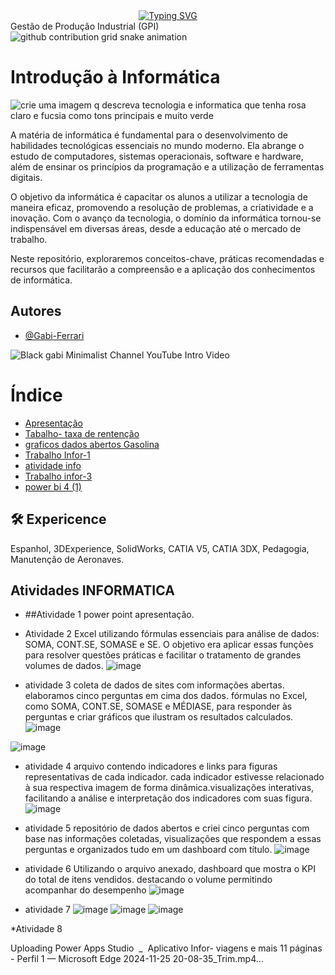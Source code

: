 <div align="center">
  <a href="https://git.io/typing-svg">
    <img src="https://readme-typing-svg.demolab.com?font=Fira+Code&weight=500&size=22&pause=1000&color=FF00F6&center=true&vCenter=true&random=false&width=524&lines=%E2%8A%B9+Welcome+Gabi´s+dashboard!+%CB%99%E1%B5%95%CB%99+%E2%8A%B9+" alt="Typing SVG">
  </a>
</div>
 Gestão de Produção Industrial (GPI) 

<picture align="center">
  <source media="(prefers-color-scheme: dark)" srcset="https://raw.githubusercontent.com/Lari104/LightYagami/output/github-contribution-grid-snake-dark.svg">
  <source media="(prefers-color-scheme: light)" srcset="https://raw.githubusercontent.com/Lari104/LightYagami/output/github-contribution-grid-snake-dark.svg">
  <img align="center" alt="github contribution grid snake animation" src="https://raw.githubusercontent.com/Lari104/LightYagami /output/github-contribution-grid-snake.svg">
</picture>

# Introdução à Informática
![crie uma imagem q descreva tecnologia e informatica que tenha rosa claro e fucsia como tons principais e muito verde](https://github.com/user-attachments/assets/e1a95d6a-aecb-4430-9b33-43c274d597d6)


A matéria de informática é fundamental para o desenvolvimento de habilidades tecnológicas essenciais no mundo moderno. Ela abrange o estudo de computadores, sistemas operacionais, software e hardware, além de ensinar os princípios da programação e a utilização de ferramentas digitais.

O objetivo da informática é capacitar os alunos a utilizar a tecnologia de maneira eficaz, promovendo a resolução de problemas, a criatividade e a inovação. Com o avanço da tecnologia, o domínio da informática tornou-se indispensável em diversas áreas, desde a educação até o mercado de trabalho.

Neste repositório, exploraremos conceitos-chave, práticas recomendadas e recursos que facilitarão a compreensão e a aplicação dos conhecimentos de informática.


## Autores

- [@Gabi-Ferrari](https://github.com/Gabi-Ferrari)


![Black gabi Minimalist Channel YouTube Intro Video](https://github.com/user-attachments/assets/22e02c73-de36-4465-acab-2cbcc48ba4e2)

# Índice 

* [Apresentação ](https://github.com/Gabi-Ferrari/INFO-2024/blob/main/Apresenta%C3%A7%C3%A3o%20de%20infromatica)
* [Tabalho- taxa de rentenção](https://teams.microsoft.com/v2/?ring=ring3_6)
* [graficos dados abertos Gasolina ](image.png)
* [ Trabalho Infor-1](https://github.com/Gabi-Ferrari/INFO-2024/blob/main/Trabalho%201.pbix)
* [atividade info](info.pbix)
* [ Trabalho infor-3](https://github.com/Gabi-Ferrari/INFO-2024/blob/main/filiaisDAX.GABIpbix.pbix)
* [ power bi 4 (1)](https://github.com/Gabi-Ferrari/INFO-2024/blob/main/Power%20BI%204.pbix%20atu.%201.pbix.4%20(1).pbix)


## 🛠 Expericence
Espanhol, 3DExperience, SolidWorks, CATIA V5, CATIA 3DX, Pedagogia, Manutenção de Aeronaves.

## Atividades INFORMATICA 
* ##Atividade 1 power point apresentação.
  
* Atividade 2
 Excel utilizando fórmulas essenciais para análise de dados: SOMA, CONT.SE, SOMASE e SE.
O objetivo era aplicar essas funções para resolver questões práticas e facilitar o tratamento de grandes volumes de dados.
![image](https://github.com/user-attachments/assets/32157683-c1bd-4ef5-a0c2-3c8e5952d161)

* atividade 3
coleta de dados de sites com informações abertas.
 elaboramos cinco perguntas em cima dos dados.
  fórmulas no Excel, como SOMA, CONT.SE, SOMASE e MÉDIASE, para responder às perguntas e criar gráficos que ilustram os resultados calculados.
![image](https://github.com/user-attachments/assets/44012952-517c-4cb8-91df-ec181e157dbd)

![image](https://github.com/user-attachments/assets/43808897-d94f-4af1-8a1e-0eac907fedff)



* atividade 4
   arquivo contendo indicadores e links para figuras representativas de cada indicador. cada indicador estivesse relacionado à sua respectiva imagem de forma dinâmica.visualizações interativas, facilitando a análise e interpretação dos indicadores com suas figura.
  ![image](https://github.com/user-attachments/assets/37fa6eb8-97a6-469a-9807-47a214d1cff5)

  
* atividade 5
  repositório de dados abertos e criei cinco perguntas com base nas informações coletadas, visualizações que respondem a essas perguntas e organizados tudo em um dashboard com título.
![image](https://github.com/user-attachments/assets/9c160dfa-ac83-4986-bfc9-6daa15565193)



* atividade 6
  Utilizando o arquivo anexado,  dashboard que mostra o KPI do total de itens vendidos.
   destacando o volume  permitindo acompanhar do desempenho
![image](https://github.com/user-attachments/assets/2876b023-9639-47c4-8a73-3bf0e9ad97e3)

* atividade 7
![image](https://github.com/user-attachments/assets/f09b18dd-1570-4db4-b544-fcc3ce979dda)
![image](https://github.com/user-attachments/assets/04814561-110a-454d-aec3-71a56859b143)
![image](https://github.com/user-attachments/assets/b6bb2bc3-1bfc-4c73-80b7-c4d5162a2246)

*Atividade 8


Uploading Power Apps Studio  _  Aplicativo Infor- viagens e mais 11 páginas - Perfil 1 — Microsoft​ Edge 2024-11-25 20-08-35_Trim.mp4…















